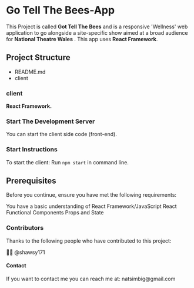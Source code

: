 
<h1>Go Tell The Bees-App</h1>

This Project is called **Got Tell The Bees** and is a responsive 'Wellness' web application to go alongside a site-specific show aimed at a broad audience for **National Theatre Wales** . This app uses **React Framework**.

## Project Structure

- README.md
- client


### client
**React Framework.**


### Start The Development Server

You can start the client side code (front-end).

### Start Instructions

To start the client:
Run `npm start` in command line.

<h2>Prerequisites</h2>

Before you continue, ensure you have met the following requirements:

You have a basic understanding of React Framework/JavaScript
React Functional Components
Props and State

<h3>Contributors</h3>

Thanks to the following people who have contributed to this project:

🧑‍🏫 @shawsy171

<h4>Contact</h4>
If you want to contact me you can reach me at: natsimbig@gmail.com
